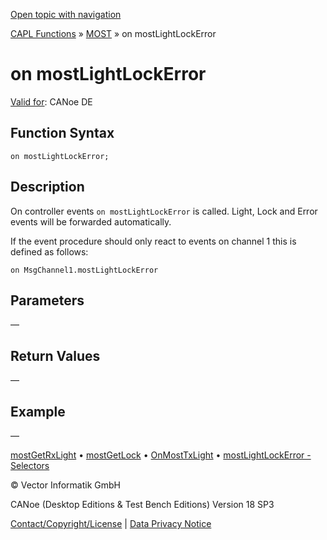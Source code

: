 [Open topic with navigation](../../../../../CANoeDEFamily.htm#Topics/CAPLFunctions/MOST/EventProcedures/CAPLfunctionOnMOSTLightLockError.md)

[CAPL Functions](../../CAPLfunctions.md) » [MOST](../CAPLfunctionsMOSTOverview.md) » on mostLightLockError

# on mostLightLockError

[Valid for](../../../Shared/FeatureAvailability.md): CANoe DE

## Function Syntax

`on mostLightLockError;`

## Description

On controller events `on mostLightLockError` is called. Light, Lock and Error events will be forwarded automatically.

If the event procedure should only react to events on channel 1 this is defined as follows:

`on MsgChannel1.mostLightLockError`

## Parameters

—

## Return Values

—

## Example

—

[mostGetRxLight](../Functions/CAPLfunctionMOSTGetRxLight.md) • [mostGetLock](../Functions/CAPLfunctionMOSTGetLock.md) • [OnMostTxLight](CAPLfunctionOnMOSTTXLight.md) • [mostLightLockError - Selectors](../Selectors/CAPLfunctionMOSTSelectors.md)

© Vector Informatik GmbH

CANoe (Desktop Editions & Test Bench Editions) Version 18 SP3

[Contact/Copyright/License](../../../Shared/ContactCopyrightLicense.md) | [Data Privacy Notice](https://www.vector.com/int/en/company/get-info/privacy-policy/)
